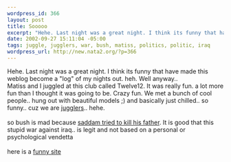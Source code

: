 ```yaml
--- 
wordpress_id: 366
layout: post
title: Sooooo
excerpt: "Hehe. Last night was a great night. I think its funny that have made this weblog become a \"log\" of my nights out. heh. Well anyway.. Matiss and I juggled at this club called Twelve12. It was really fun. a lot more fun than I thought it was going to be. Crazy fun. We met a bunch of cool people.. hung out with beautiful models ;) and basically just chilled.. so funny.. cuz we are "
date: 2002-09-27 15:11:04 -05:00
tags: juggle, jugglers, war, bush, matiss, politics, politic, iraq
wordpress_url: http://new.nata2.org/?p=366
---
```

Hehe. Last night was a great night. I think its funny that have made this weblog become a "log" of my nights out. heh. Well anyway.. <br/>Matiss and I juggled at this club called Twelve12. It was really fun. a lot more fun than I thought it was going to be. Crazy fun. We met a bunch of cool people.. hung out with beautiful models ;) and basically just chilled.. so funny.. cuz we are <a href="http://thejugglers.org">jugglers</a>.. hehe. <br/><br/>so bush is mad because <a href="http://www.cnn.com/2002/ALLPOLITICS/09/27/bush.war.talk/index.html">saddam tried to kill his father</a>. It is good that this stupid war against iraq.. is legit and not based on a personal or psychological vendetta<br/><br/>here is a <a href="http://japander.com">funny site</a>
